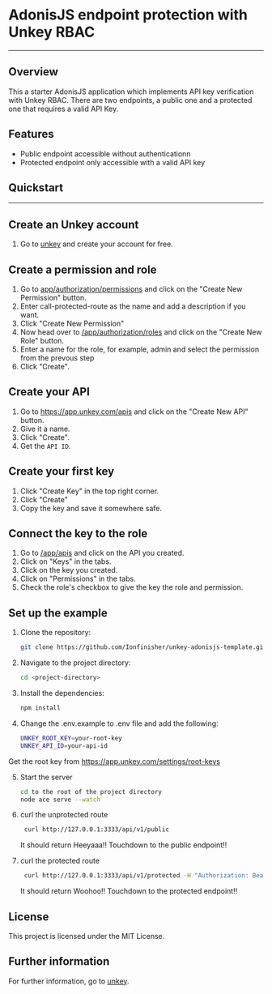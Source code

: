 # AdonisJS endpoint protection with Unkey RBAC

---

## Overview

This a starter AdonisJS application which implements API key verification with Unkey RBAC. There are two endpoints, a public one and a protected one that requires a valid API Key.

## Features

- Public endpoint accessible without authenticationn
- Protected endpoint only accessible with a valid API key

## Quickstart

---

## Create an Unkey account

1. Go to [unkey](https://app.unkey.com/) and create your account for free.

## Create a permission and role

1. Go to [app/authorization/permissions](https://app.unkey.com/authorization/permissions) and click on the "Create New Permission" button.
2. Enter call-protected-route as the name and add a description if you want.
3. Click "Create New Permission"
4. Now head over to [/app/authorization/roles](https://app.unkey.com/authorization/roles) and click on the "Create New Role" button.
5. Enter a name for the role, for example, admin and select the permission from the prevous step
6. Click "Create".

## Create your API

1. Go to https://app.unkey.com/apis and click on the "Create New API" button.
2. Give it a name.
3. Click "Create".
4. Get the `API ID`.

## Create your first key

1. Click "Create Key" in the top right corner.
2. Click "Create"
3. Copy the key and save it somewhere safe.

## Connect the key to the role

1. Go to [/app/apis](https://app.unkey.com/apis) and click on the API you created.
2. Click on "Keys" in the tabs.
3. Click on the key you created.
4. Click on "Permissions" in the tabs.
5. Check the role's checkbox to give the key the role and permission.

## Set up the example

1. Clone the repository:

   ```bash
   git clone https://github.com/Ionfinisher/unkey-adonisjs-template.git
   ```

2. Navigate to the project directory:

   ```bash
   cd <project-directory>
   ```

3. Install the dependencies:

   ```bash
   npm install
   ```

4. Change the .env.example to .env file and add the following:

   ```bash
   UNKEY_ROOT_KEY=your-root-key
   UNKEY_API_ID=your-api-id
   ```

Get the root key from https://app.unkey.com/settings/root-keys

5. Start the server

   ```bash
   cd to the root of the project directory
   node ace serve --watch
   ```

6. curl the unprotected route

   ```bash
    curl http://127.0.0.1:3333/api/v1/public
   ```

   It should return Heeyaaa!! Touchdown to the public endpoint!!

7. curl the protected route

   ```bash
    curl http://127.0.0.1:3333/api/v1/protected -H "Authorization: Bearer <YOUR_KEY>"
   ```

   It should return Woohoo!! Touchdown to the protected endpoint!!

## License

This project is licensed under the MIT License.

## Further information

For further information, go to [unkey](https://app.unkey.com/).
